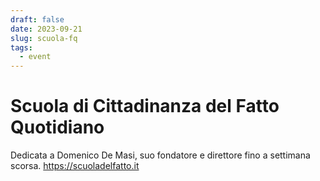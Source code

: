 ```yaml
---
draft: false 
date: 2023-09-21
slug: scuola-fq
tags:
  - event
---
```


# Scuola di Cittadinanza del Fatto Quotidiano

Dedicata a Domenico De Masi, suo fondatore e direttore fino a settimana scorsa.
<https://scuoladelfatto.it>

